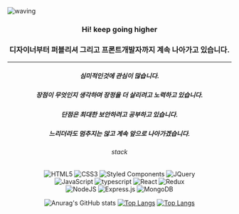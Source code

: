 ![waving](https://capsule-render.vercel.app/api?type=waving&height=250&text=HyangHoon!&fontAlign=72&fontAlignY=40&color=gradient)
<div align="center">

### Hi! keep going higher  
### 디자이너부터 퍼블리셔 그리고 프론트개발자까지 계속 나아가고 있습니다.  

---

##### 심미적인것에 관심이 많습니다.
##### 장점이 무엇인지 생각하며 장정을 더 살리려고 노력하고 있습니다.
##### 단점은 최대한 보안하려고 공부하고 있습니다.
##### 느리더라도 멈추지는 않고 계속 앞으로 나아가겠습니다.

###### stack
  ![HTML5](https://img.shields.io/badge/HTML5-E34F26?style=for-the-badge&logo=HTML5&logoColor=white)
  ![CSS3](https://img.shields.io/badge/CSS3-1572B6?style=for-the-badge&logo=CSS3&logoColor=white&logoColor=white)
  ![Styled Components](https://img.shields.io/badge/styled--components-DB7093?style=for-the-badge&logo=styled-components&logoColor=white)
  ![JQuery](https://img.shields.io/badge/jquery-0769AD.svg?style=for-the-badge&logo=jquery&logoColor=white)<br />
  ![JavaScript](https://img.shields.io/badge/javascript-%23323330.svg?style=for-the-badge&logo=javascript&logoColor=%23F7DF1E)
  ![typescript](https://img.shields.io/badge/typescript-3178C6?style=for-the-badge&logo=typescript&logoColor=white)
  ![React](https://img.shields.io/badge/react-61DAFB?style=for-the-badge&logo=react&logoColor=white)
  ![Redux](https://img.shields.io/badge/redux--toolkit-%23593d88.svg?style=for-the-badge&logo=redux&logoColor=white)<br />
  ![NodeJS](https://img.shields.io/badge/node.js-6DA55F?style=for-the-badge&logo=node.js&logoColor=white)
  ![Express.js](https://img.shields.io/badge/express.js-%23404d59.svg?style=for-the-badge&logo=express&logoColor=%2361DAFB)
  ![MongoDB](https://img.shields.io/badge/MongoDB-%234ea94b.svg?style=for-the-badge&logo=mongodb&logoColor=white)
<br />

![Anurag's GitHub stats](https://github-readme-stats.vercel.app/api?username=wihyanghoon&show_icons=true&theme=dracula)
[![Top Langs](https://github-readme-stats.vercel.app/api/top-langs/?username=wihyanghoon&layout=compact)](https://github.com/wihyanghoon/github-readme-stats)
[![Top Langs](https://github-readme-stats.vercel.app/api/top-langs/?username=wihyanghoon&hide_progress=true)](https://github.com/wihyanghoon/github-readme-stats)
</div>
